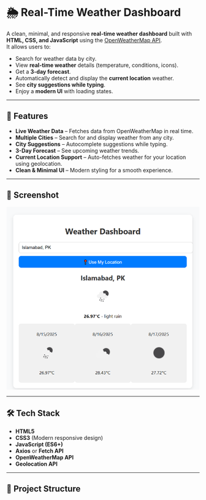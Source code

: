# 🌦 Real-Time Weather Dashboard

A clean, minimal, and responsive **real-time weather dashboard** built with **HTML, CSS, and JavaScript** using the [OpenWeatherMap API](https://openweathermap.org/api).  
It allows users to:

- Search for weather data by city.
- View **real-time weather** details (temperature, conditions, icons).
- Get a **3-day forecast**.
- Automatically detect and display the **current location** weather.
- See **city suggestions while typing**.
- Enjoy a **modern UI** with loading states.

---

## 🚀 Features

- **Live Weather Data** – Fetches data from OpenWeatherMap in real time.
- **Multiple Cities** – Search for and display weather from any city.
- **City Suggestions** – Autocomplete suggestions while typing.
- **3-Day Forecast** – See upcoming weather trends.
- **Current Location Support** – Auto-fetches weather for your location using geolocation.
- **Clean & Minimal UI** – Modern styling for a smooth experience.

---

## 📸 Screenshot

![Weather Dashboard Screenshot](weather.png)

---

## 🛠️ Tech Stack

- **HTML5**
- **CSS3** (Modern responsive design)
- **JavaScript (ES6+)**
- **Axios** or **Fetch API**
- **OpenWeatherMap API**
- **Geolocation API**

---

## 📂 Project Structure

